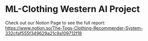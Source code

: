 # ML-Clothing Western AI Project
Check out our Notion Page to see the full report: https://www.notion.so/The-Togs-Clothing-Recommender-System-332cfaf555f349629a21c9a109712f18
